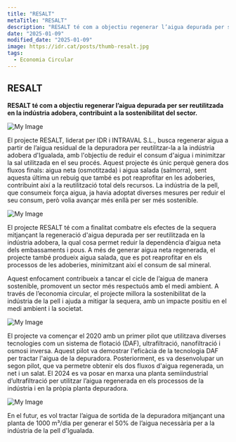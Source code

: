 ```yaml
---
title: "RESALT"
metaTitle: "RESALT"
description: "RESALT té com a objectiu regenerar l’aigua depurada per ser reutilitzada en la indústria adobera, contribuint a la sostenibilitat del sector."
date: "2025-01-09"
modified_date: "2025-01-09"
image: https://idr.cat/posts/thumb-resalt.jpg
tags:
  - Economia Circular
---
```


## RESALT

<!-- <img className="PostImg" src="https://www.idr.cat/posts/resalt1.jpg"> -->

<!-- #### Resum -->

<strong>RESALT té com a objectiu regenerar l’aigua depurada per ser reutilitzada en la indústria adobera, contribuint a la sostenibilitat del sector.</strong>

<!-- #### Explicació -->

![My Image](/svg/cat-resalt.svg)

El projecte RESALT, liderat per IDR i INTRAVAL S.L., busca regenerar aigua a partir de l’aigua residual de la depuradora per reutilitzar-la a la indústria adobera d'Igualada, amb l'objectiu de reduir el consum d'aigua i minimitzar la sal utilitzada en el seu procés. Aquest projecte és únic perquè genera dos fluxos finals: aigua neta (osmotitzada) i aigua salada (salmorra), sent aquesta última un rebuig que també es pot reaprofitar en les adoberies, contribuint així a la reutilització total dels recursos. La indústria de la pell, que consumeix força aigua, ja havia adoptat diverses mesures per reduir el seu consum, però volia avançar més enllà per ser més sostenible.

![My Image](/posts/resalt3.jpg)

El projecte RESALT té com a finalitat combatre els efectes de la sequera mitjançant la regeneració d'aigua depurada per ser reutilitzada en la indústria adobera, la qual cosa permet reduir la dependència d’aigua neta dels embassaments i pous. A més de generar aigua neta regenerada, el projecte també produeix aigua salada, que es pot reaprofitar en els processos de les adoberies, minimitzant així el consum de sal mineral.

Aquest enfocament contribueix a tancar el cicle de l’aigua de manera sostenible, promovent un sector més respectuós amb el medi ambient. A través de l’economia circular, el projecte millora la sostenibilitat de la indústria de la pell i ajuda a mitigar la sequera, amb un impacte positiu en el medi ambient i la societat.

![My Image](/posts/resalt2.jpg)

El projecte va començar el 2020 amb un primer pilot que utilitzava diverses tecnologies com un sistema de flotació (DAF), ultrafiltració, nanofiltració i osmosi inversa. Aquest pilot va demostrar l'eficàcia de la tecnologia DAF per tractar l'aigua de la depuradora. Posteriorment, es va desenvolupar un segon pilot, que va permetre obtenir els dos fluxos d'aigua regenerada, un net i un salat. El 2024 es va posar en marxa una planta semiindustrial d’ultrafiltració per utilitzar l’aigua regenerada en els processos de la indústria i en la pròpia planta depuradora.

![My Image](/posts/resalt1.jpg)

En el futur, es vol tractar l’aigua de sortida de la depuradora mitjançant una planta de 1000 m³/dia per generar el 50% de l’aigua necessària per a la indústria de la pell d'Igualada.

<!-- El projecte RESALT té com a finalitat combatre els efectes de la sequera mitjançant la regeneració d'aigua depurada per ser reutilitzada en la indústria adobera, la qual cosa permet reduir la dependència d’aigua neta dels embassaments i pous. A més de generar aigua neta regenerada, el projecte també produeix aigua salada, que es pot reaprofitar en els processos de les adoberies, minimitzant així el consum de sal mineral. -->

<!-- Aquest enfocament contribueix a tancar el cicle de l’aigua de manera sostenible, promovent un sector més respectuós amb el medi ambient. A través de l’economia circular, el projecte millora la sostenibilitat de la indústria de la pell i ajuda a mitigar la sequera, amb un impacte positiu en el medi ambient i la societat. -->
